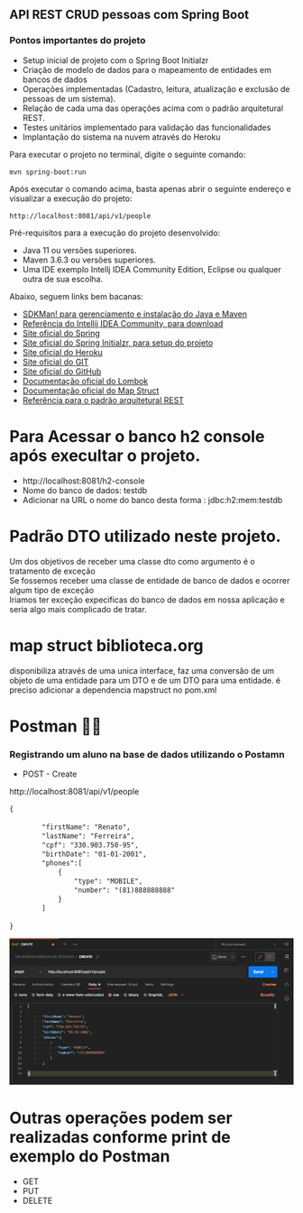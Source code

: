 <h2>API REST CRUD pessoas com Spring Boot</h2>

### Pontos importantes do projeto
* Setup inicial de projeto com o Spring Boot Initialzr 
* Criação de modelo de dados para o mapeamento de entidades em bancos de dados
* Operações implementadas (Cadastro, leitura, atualização e exclusão de pessoas de um sistema).
* Relação de cada uma das operações acima com o padrão arquitetural REST.
* Testes unitários implementado para validação das funcionalidades
* Implantação do sistema na nuvem através do Heroku

Para executar o projeto no terminal, digite o seguinte comando:

```
mvn spring-boot:run 

```

Após executar o comando acima, basta apenas abrir o seguinte endereço e visualizar a execução do projeto:

```
http://localhost:8081/api/v1/people

```
Pré-requisitos para a execução do projeto desenvolvido:

* Java 11 ou versões superiores.
* Maven 3.6.3 ou versões superiores.
* Uma IDE exemplo Intellj IDEA Community Edition, Eclipse ou qualquer outra de sua escolha.

Abaixo, seguem links bem bacanas:

* [SDKMan! para gerenciamento e instalação do Java e Maven](https://sdkman.io/)
* [Referência do Intellij IDEA Community, para download](https://www.jetbrains.com/idea/download)
* [Site oficial do Spring](https://spring.io/)
* [Site oficial do Spring Initialzr, para setup do projeto](https://start.spring.io/)
* [Site oficial do Heroku](https://www.heroku.com/)
* [Site oficial do GIT](https://git-scm.com/)
* [Site oficial do GitHub](http://github.com/)
* [Documentação oficial do Lombok](https://projectlombok.org/)
* [Documentação oficial do Map Struct](https://mapstruct.org/)
* [Referência para o padrão arquitetural REST](https://restfulapi.net/)


# Para Acessar o banco h2 console após execultar o projeto.
* http://localhost:8081/h2-console  
* Nome do banco de dados: testdb
* Adicionar na URL o nome do banco desta forma : jdbc:h2:mem:testdb
# Padrão DTO utilizado neste projeto. 
Um dos objetivos de receber uma classe dto como argumento é o tratamento de exceção <br />
Se fossemos receber uma classe de entidade de banco de dados e ocorrer algum tipo de exceção <br />
Iriamos ter exceção expecificas do banco de dados em nossa aplicação e seria algo mais complicado de tratar. <br />

# map struct biblioteca.org
disponibiliza através de uma unica interface,  faz uma conversão de um objeto de uma entidade para um DTO e de um DTO para uma entidade.
é preciso adicionar a dependencia mapstruct no pom.xml


# Postman 🚀🚀

### Registrando um aluno na base de dados utilizando o Postamn 

* POST - Create 

http://localhost:8081/api/v1/people

```
{
      
        "firstName": "Renato",
        "lastName": "Ferreira",
        "cpf": "330.903.750-95",
        "birthDate": "01-01-2001",
        "phones":[
            {
                "type": "MOBILE",
                "number": "(81)888888888"
            }
        ]

}

```

 ![](https://github.com/renatoredes/api-rest-person/blob/main/screenshot/post.png)


 # Outras operações podem ser realizadas conforme print de exemplo do Postman
* GET
* PUT
* DELETE
